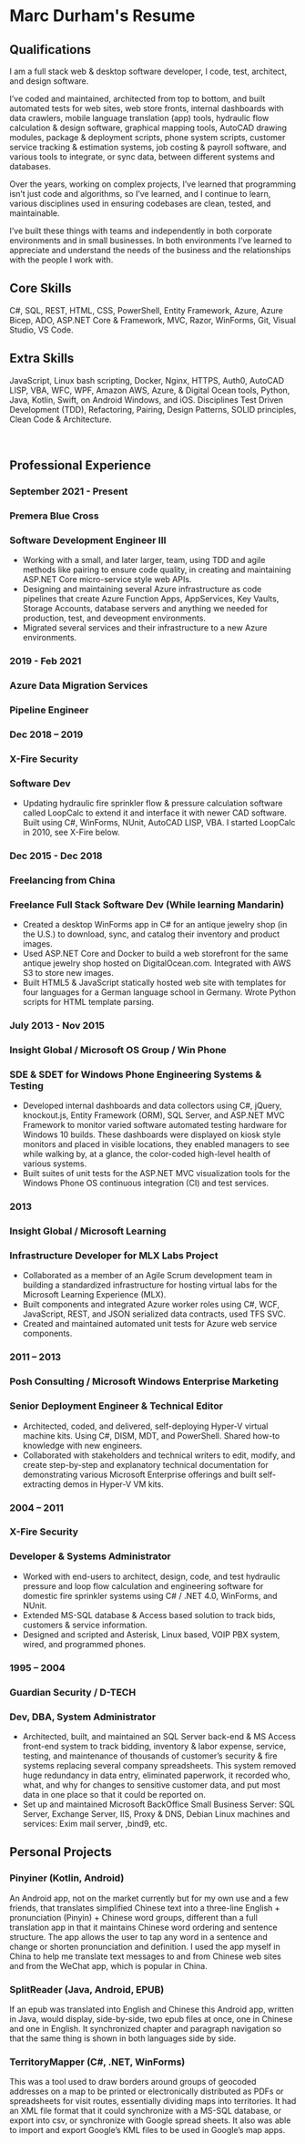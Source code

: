 # Marc Durham's Resume
## Qualifications
I am a full stack web & desktop software developer, I code, test, architect, and design software.

I’ve coded and maintained, architected from top to bottom, and built automated tests for web sites, web store fronts, internal dashboards with data crawlers, mobile language translation (app) tools, hydraulic flow calculation & design software, graphical mapping tools, AutoCAD drawing modules, package & deployment scripts, phone system scripts, customer service tracking & estimation systems, job costing & payroll software, and various tools to integrate, or sync data, between different systems and databases.

Over the years, working on complex projects, I’ve learned that programming isn’t just code and algorithms, so I’ve learned, and I continue to learn, various disciplines used in ensuring codebases are clean, tested, and maintainable.

I’ve built these things with teams and independently in both corporate environments and in small businesses.  In both environments I’ve learned to appreciate and understand the needs of the business and the relationships with the people I work with.

## Core Skills
C#, SQL, REST, HTML, CSS, PowerShell, Entity Framework, Azure, Azure Bicep, ADO, ASP.NET Core & Framework, MVC, Razor, WinForms, Git, Visual Studio, VS Code.

## Extra Skills
JavaScript, Linux bash scripting, Docker, Nginx, HTTPS, Auth0, AutoCAD LISP, VBA, WFC, WPF, Amazon AWS, Azure, & Digital Ocean tools, Python, Java, Kotlin, Swift, on Android Windows, and iOS.
	Disciplines
Test Driven Development (TDD), Refactoring, Pairing, Design Patterns, SOLID principles, Clean Code & Architecture. 

 
## Professional Experience
### September 2021 - Present
### Premera Blue Cross
### Software Development Engineer III
  - Working with a small, and later larger, team, using TDD and agile methods like pairing to ensure code quality, in creating and maintaining ASP.NET Core micro-service style web APIs.
  - Designing and maintaining several Azure infrastructure as code pipelines that create Azure Function Apps, AppServices, Key Vaults, Storage Accounts, database servers and anything we needed for production, test, and deveopment environments.
  - Migrated several services and their infrastructure to a new Azure environments.

### 2019 - Feb 2021
### Azure Data Migration Services
### Pipeline Engineer

### Dec 2018 – 2019
### X-Fire Security
### Software Dev
  - Updating hydraulic fire sprinkler flow & pressure calculation software called LoopCalc to extend it and interface it with newer CAD software. Built using C#, WinForms, NUnit, AutoCAD LISP, VBA.  I started LoopCalc in 2010, see X-Fire below.

### Dec 2015 - Dec 2018
### Freelancing from China
### Freelance Full Stack Software Dev (While learning Mandarin)
  - Created a desktop WinForms app in C# for an antique jewelry shop (in the U.S.) to download, sync, and catalog their inventory and product images.  
  - Used ASP.NET Core and Docker to build a web storefront for the same antique jewelry shop hosted on DigitalOcean.com.  Integrated with AWS S3 to store new images.
  - Built HTML5 & JavaScript statically hosted web site with templates for four languages for a German language school in Germany.  Wrote Python scripts for HTML template parsing.

### July 2013 - Nov 2015
### Insight Global / Microsoft OS Group / Win Phone
### SDE & SDET for Windows Phone Engineering Systems & Testing
  - Developed internal dashboards and data collectors using C#, jQuery, knockout.js, Entity Framework (ORM), SQL Server, and ASP.NET MVC Framework to monitor varied software automated testing hardware for Windows 10 builds.  These dashboards were displayed on kiosk style monitors and placed in visible locations, they enabled managers to see while walking by, at a glance, the color-coded high-level health of various systems.
  - Built suites of unit tests for the ASP.NET MVC visualization tools for the Windows Phone OS continuous integration (CI) and test services.

### 2013
### Insight Global / Microsoft Learning
### Infrastructure Developer for MLX Labs Project
  - Collaborated as a member of an Agile Scrum development team in building a standardized infrastructure for hosting virtual labs for the Microsoft Learning Experience (MLX).
  - Built components and integrated Azure worker roles using C#, WCF, JavaScript, REST, and JSON serialized data contracts, used TFS SVC.
  - Created and maintained automated unit tests for Azure web service components.

### 2011 – 2013
### Posh Consulting / Microsoft Windows Enterprise Marketing
### Senior Deployment Engineer & Technical Editor
  - Architected, coded, and delivered, self-deploying Hyper-V virtual machine kits.  Using C#, DISM, MDT, and PowerShell.  Shared how-to knowledge with new engineers.
 - Collaborated with stakeholders and technical writers to edit, modify, and create step-by-step and explanatory technical documentation for demonstrating various Microsoft Enterprise offerings and built self-extracting demos in Hyper-V VM kits.

### 2004 – 2011
### X-Fire Security
### Developer & Systems Administrator
  - Worked with end-users to architect, design, code, and test hydraulic pressure and loop flow calculation and engineering software for domestic fire sprinkler systems using C# / .NET 4.0, WinForms, and NUnit.
  - Extended MS-SQL database & Access based solution to track bids, customers & service information.  
  - Designed and scripted and Asterisk, Linux based, VOIP PBX system, wired, and programmed phones. 

### 1995 – 2004
### Guardian Security / D-TECH
### Dev, DBA, System Administrator
  - Architected, built, and maintained an SQL Server back-end & MS Access front-end system to track bidding, inventory & labor expense, service, testing, and maintenance of thousands of customer’s security & fire systems replacing several company spreadsheets.  This system removed huge redundancy in data entry, eliminated paperwork, it recorded who, what, and why for changes to sensitive customer data, and put most data in one place so that it could be reported on.
  - Set up and maintained Microsoft BackOffice Small Business Server: SQL Server, Exchange Server, IIS, Proxy & DNS, Debian Linux machines and services: Exim mail server, ,bind9, etc.
 
## Personal Projects
### Pinyiner (Kotlin, Android)
An Android app, not on the market currently but for my own use and a few friends, that translates simplified Chinese text into a three-line English + pronunciation (Pinyin) + Chinese word groups, different than a full translation app in that it maintains Chinese word ordering and sentence structure.  The app allows the user to tap any word in a sentence and change or shorten pronunciation and definition.  I used the app myself in China to help me translate text messages to and from Chinese web sites and from the WeChat app, which is popular in China.

### SplitReader (Java, Android, EPUB)
If an epub was translated into English and Chinese this Android app, written in Java, would display, side-by-side, two epub files at once, one in Chinese and one in English.  It synchronized chapter and paragraph navigation so that the same thing is shown in both languages side by side.

### TerritoryMapper (C#, .NET, WinForms)
This was a tool used to draw borders around groups of geocoded addresses on a map to be printed or electronically distributed as PDFs or spreadsheets for visit routes, essentially dividing maps into territories.  It had an XML file format that it could synchronize with a MS-SQL database, or export into csv, or synchronize with Google spread sheets.  It also was able to import and export Google’s KML files to be used in Google’s map apps.
